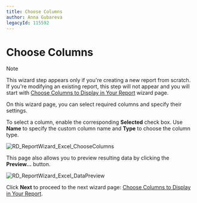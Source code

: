```yaml
---
title: Choose Columns
author: Anna Gubareva
legacyId: 115592
---
```

# Choose Columns
> [!NOTE]
> This wizard step appears only if you're creating a new report from scratch. If you're modifying an existing report, this step will not appear and you will start with [Choose Columns to Display in Your Report](../choose-columns-to-display-in-your-report.md) wizard page.

On this wizard page, you can select required columns and specify their settings.

To select a column, enable the corresponding **Selected** check box. Use **Name** to specify the custom column name and **Type** to choose the column type.

![RD_ReportWizard_Excel_ChooseColumns](../../../../../../images/img122102.png)

This page also allows you to preview resulting data by clicking the **Preview...** button.

![RD_ReportWizard_Excel_DataPreview](../../../../../../images/img122103.png)

Click **Next** to proceed to the next wizard page: [Choose Columns to Display in Your Report](../choose-columns-to-display-in-your-report.md).